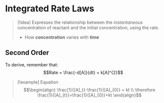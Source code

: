 # Integrated Rate Laws

>[!idea]
>Expresses the relationship between the *instantaneous* concentration of reactant and the initial concentration, using the rate.
>- How **concentration** varies with **time**

## Second Order
To derive, remember that:
$$Rate = \frac{-d[A]}{dt} = k[A]^{2}$$

>[!example] Equation
>$$\begin{align}
\frac{1}{[A]_t}-\frac{1}{[A]_{0}} = kt \\
\therefore \frac{1}{[A]_{t}}=\frac{1}{[A]_{0}}+kt
\end{align}$$

